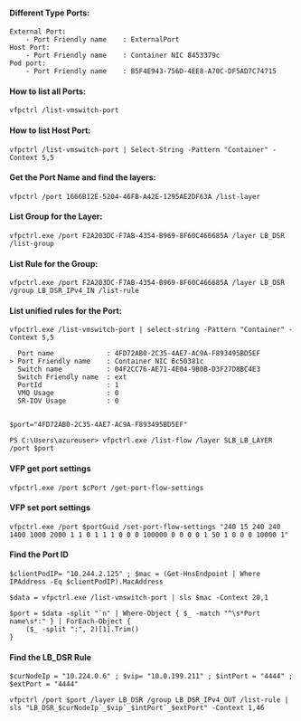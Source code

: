 #### Different Type Ports: ####

```
External Port:
	- Port Friendly name    : ExternalPort
Host Port:
	- Port Friendly name    : Container NIC 8453379c
Pod port:
	- Port Friendly name    : B5F4E943-756D-4EE8-A70C-DF5AD7C74715
```

#### How to list all Ports: #####
``` vfpctrl /list-vmswitch-port ```

#### How to list Host Port: ####
``` vfpctrl /list-vmswitch-port | Select-String -Pattern "Container" -Context 5,5 ```

#### Get the Port Name and find the layers: ####
``` vfpctrl /port 1666B12E-5204-46FB-A42E-1295AE2DF63A /list-layer ```

#### List Group for the Layer: ####
``` vfpctrl.exe /port F2A203DC-F7AB-4354-B969-8F60C466685A /layer LB_DSR /list-group ```

#### List Rule for the Group: ####
``` vfpctrl.exe /port F2A203DC-F7AB-4354-B969-8F60C466685A /layer LB_DSR /group LB_DSR_IPv4_IN /list-rule ```

#### List unified rules for the Port: ####
``` vfpctrl.exe /port 1666B12E-5204-46FB-A42E-1295AE2DF63A /list-unified-flow
vfpctrl.exe /list-vmswitch-port | select-string -Pattern "Container" -Context 5,5
 
  Port name             : 4FD72AB0-2C35-4AE7-AC9A-F893495BD5EF
> Port Friendly name    : Container NIC 6c50381c
  Switch name           : 04F2CC76-AE71-4E04-9B0B-D3F27D8BC4E3
  Switch Friendly name  : ext
  PortId                : 1
  VMQ Usage             : 0
  SR-IOV Usage          : 0
 
 
$port="4FD72AB0-2C35-4AE7-AC9A-F893495BD5EF"
 
PS C:\Users\azureuser> vfpctrl.exe /list-flow /layer SLB_LB_LAYER /port $port
```

#### VFP get port settings ####

```
vfpctrl.exe /port $cPort /get-port-flow-settings
```

#### VFP set port settings ####
```
vfpctrl.exe /port $portGuid /set-port-flow-settings "240 15 240 240 1400 1000 2000 1 1 0 1 1 1 0 0 0 100000 0 0 0 0 1 50 1 0 0 0 10000 1"
```

#### Find the Port ID ####

```
$clientPodIP= "10.244.2.125" ; $mac = (Get-HnsEndpoint | Where IPAddress -Eq $clientPodIP).MacAddress

$data = vfpctrl.exe /list-vmswitch-port | sls $mac -Context 20,1

$port = $data -split "`n" | Where-Object { $_ -match "^\s*Port name\s*:" } | ForEach-Object {
    ($_ -split ":", 2)[1].Trim()
}
```

#### Find the LB_DSR Rule ####

```
$curNodeIp = "10.224.0.6" ; $vip= "10.0.199.211" ; $intPort = "4444" ; $extPort = "4444"

vfpctrl /port $port /layer LB_DSR /group LB_DSR_IPv4_OUT /list-rule | sls "LB_DSR_$curNodeIp`_$vip`_$intPort`_$extPort" -Context 1,46
```	
